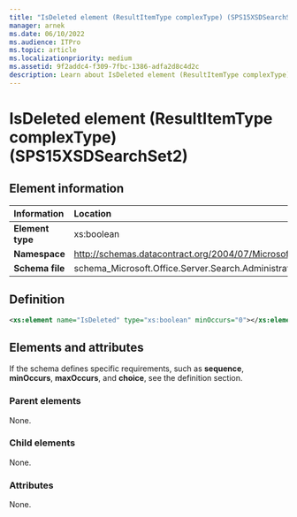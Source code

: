 ```yaml
---
title: "IsDeleted element (ResultItemType complexType) (SPS15XSDSearchSet2)"
manager: arnek
ms.date: 06/10/2022
ms.audience: ITPro
ms.topic: article
ms.localizationpriority: medium
ms.assetid: 9f2addc4-f309-7fbc-1386-adfa2d8c4d2c
description: Learn about IsDeleted element (ResultItemType complexType) (SPS15XSDSearchSet2).
---
```


# IsDeleted element (ResultItemType complexType) (SPS15XSDSearchSet2)



## Element information

|Information|Location|
|:-----|:-----|
|**Element type** |xs:boolean  |
|**Namespace** |http://schemas.datacontract.org/2004/07/Microsoft.Office.Server.Search.Administration   |
|**Schema file**  |schema_Microsoft.Office.Server.Search.Administration.xsd  |

## Definition

```XML
<xs:element name="IsDeleted" type="xs:boolean" minOccurs="0"></xs:element>

```

## Elements and attributes

If the schema defines specific requirements, such as **sequence**, **minOccurs**, **maxOccurs**, and **choice**, see the definition section.

### Parent elements

None.

### Child elements

None.

### Attributes

None.
